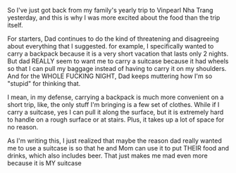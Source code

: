 So I've just got back from my family's yearly trip to Vinpearl Nha Trang yesterday, and this is why I was more excited about the food than the trip itself.

For starters, Dad continues to do the kind of threatening and disagreeing about everything that I suggested. for example, I specifically wanted to carry a backpack because it is a very short vacation that lasts only 2 nights. But dad REALLY seem to want me to carry a suitcase because it had wheels so that I can pull my baggage instead of having to carry it on my shoulders. And for the WHOLE FUCKING NIGHT, Dad keeps muttering how I'm so "stupid" for thinking that.

I mean, in my defense, carrying a backpack is much more convenient on a short trip, like, the only stuff I'm bringing is a few set of clothes. While if I carry a suitcase, yes I can pull it along the surface, but it is extremely hard to handle on a rough surface or at stairs. Plus, it takes up a lot of space for no reason.

As I'm writing this, I just realized that maybe the reason dad really wanted me to use a suitcase is so that he and Mom can use it to put THEIR food and drinks, which also includes beer. That just makes me mad even more because it is MY suitcase
